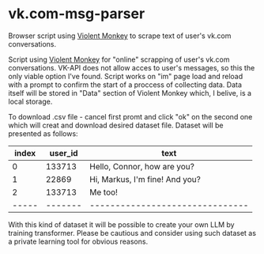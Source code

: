 # vk.com-msg-parser
Browser script using [Violent Monkey](https://github.com/violentmonkey) to scrape text of user's vk.com conversations.

Script using [Violent Monkey](https://github.com/violentmonkey) for "online" scrapping of user's vk.com conversations. 
VK-API does not allow acces to user's messages, so this the only viable option I've found.
Script works on "im" page load and reload with a prompt to confirm the start of a proccess of collecting data. 
Data itself will be stored in "Data" section of Violent Monkey which, I belive,
is a local storage.

To download .csv file - cancel first promt and click "ok" on the second one
which will creat and download desired dataset file. Dataset will be presented as 
follows:

| index | user_id | text                            |
|-------|---------|---------------------------------|
| 0     | 133713  | Hello, Connor, how are you?     |
| 1     | 22869   | Hi, Markus, I'm fine! And you?  |
| 2     | 133713  | Me too!                         |
| ----- | ------- | ------------------------------- |

With this kind of dataset it will be possible to create your own LLM by training transformer. Please be cautious and 
consider using such dataset as a private learning tool for obvious reasons. 